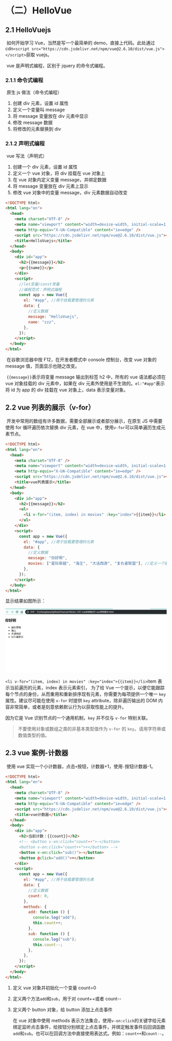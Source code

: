 # （二）HelloVue

## 2.1 HelloVuejs

​ 如何开始学习 Vue，当然是写一个最简单的 demo，直接上代码。此处通过 cdn`<script src="https://cdn.jsdelivr.net/npm/vue@2.6.10/dist/vue.js"></script>`获取 vuejs。

​ vue 是声明式编程，区别于 jquery 的命令式编程。

### 2.1.1 命令式编程

​ 原生 js 做法（命令式编程）

1. 创建 div 元素，设置 id 属性
2. 定义一个变量叫 message
3. 将 message 变量放在 div 元素中显示
4. 修改 message 数据
5. 将修改的元素替换到 div

### 2.1.2 声明式编程

​ vue 写法（声明式）

1. 创建一个 div 元素，设置 id 属性
2. 定义一个 vue 对象，将 div 挂载在 vue 对象上
3. 在 vue 对象内定义变量 message，并绑定数据
4. 将 message 变量放在 div 元素上显示
5. 修改 vue 对象中的变量 message，div 元素数据自动改变

```html
<!DOCTYPE html>
<html lang="en">
  <head>
    <meta charset="UTF-8" />
    <meta name="viewport" content="width=device-width, initial-scale=1.0" />
    <meta http-equiv="X-UA-Compatible" content="ie=edge" />
    <script src="https://cdn.jsdelivr.net/npm/vue@2.6.10/dist/vue.js"></script>
    <title>HelloVuejs</title>
  </head>
  <body>
    <div id="app">
      <h2>{{message}}</h2>
      <p>{{name}}</p>
    </div>
    <script>
      //let变量/const常量
      //编程范式：声明式编程
      const app = new Vue({
        el: "#app", //用于挂载要管理的元素
        data: {
          //定义数据
          message: "HelloVuejs",
          name: "zzz",
        },
      });
    </script>
  </body>
</html>
```

​ 在谷歌浏览器中按 F12，在开发者模式中 console 控制台，改变 vue 对象的 message 值，页面显示也随之改变。

​ `{{message}}`表示将变量 message 输出到标签 h2 中，所有的 vue 语法都必须在 vue 对象挂载的 div 元素中，如果在 div 元素外使用是不生效的。`el:"#app"`表示将 id 为 app 的 div 挂载在 vue 对象上，data 表示变量对象。

## 2.2 vue 列表的展示（v-for）

​ 开发中常用的数组有许多数据，需要全部展示或者部分展示，在原生 JS 中需要使用 for 循环遍历依次替换 div 元素，在 vue 中，使用`v-for`可以简单遍历生成元素节点。

```html
<!DOCTYPE html>
<html lang="en">
  <head>
    <meta charset="UTF-8" />
    <meta name="viewport" content="width=device-width, initial-scale=1.0" />
    <meta http-equiv="X-UA-Compatible" content="ie=edge" />
    <script src="https://cdn.jsdelivr.net/npm/vue@2.6.10/dist/vue.js"></script>
    <title>vue列表展示</title>
  </head>
  <body>
    <div id="app">
      <h2>{{message}}</h2>
      <ul>
        <li v-for="(item, index) in movies" :key="index">{{item}}</li>
      </ul>
    </div>
    <script>
      const app = new Vue({
        el: "#app", //用于挂载要管理的元素
        data: {
          //定义数据
          message: "你好啊",
          movies: ["星际穿越", "海王", "大话西游", "复仇者联盟"], //定义一个数组
        },
      });
    </script>
  </body>
</html>
```

显示结果如图所示：

![](.\images\2.2.1-1.png)

​ `<li v-for="(item, index) in movies" :key="index">{{item}}</li>`item 表示当前遍历的元素，index 表示元素索引， 为了给 Vue 一个提示，以便它能跟踪每个节点的身份，从而重用和重新排序现有元素，你需要为每项提供一个唯一 `key` 属性。建议尽可能在使用 `v-for` 时提供 `key` attribute，除非遍历输出的 DOM 内容非常简单，或者是刻意依赖默认行为以获取性能上的提升。

因为它是 Vue 识别节点的一个通用机制，`key` 并不仅与 `v-for` 特别关联。

> 不要使用对象或数组之类的非基本类型值作为 `v-for` 的 `key`。请用字符串或数值类型的值。

## 2.3 vue 案例-计数器

​ 使用 vue 实现一个小计数器，点击`+`按钮，计数器+1，使用`-`按钮计数器-1。

```html
<!DOCTYPE html>
<html lang="en">
  <head>
    <meta charset="UTF-8" />
    <meta name="viewport" content="width=device-width, initial-scale=1.0" />
    <meta http-equiv="X-UA-Compatible" content="ie=edge" />
    <script src="https://cdn.jsdelivr.net/npm/vue@2.6.10/dist/vue.js"></script>
    <title>vue计数器</title>
  </head>
  <body>
    <div id="app">
      <h2>当前计数：{{count}}</h2>
      <!-- <button v-on:click="count--">-</button>
      <button v-on:click="count++">+</button> -->
      <button v-on:click="sub()">-</button>
      <button @click="add()">+</button>
    </div>
    <script>
      const app = new Vue({
        el: "#app", //用于挂载要管理的元素
        data: {
          //定义数据
          count: 0,
        },
        methods: {
          add: function () {
            console.log("add");
            this.count++;
          },
          sub: function () {
            console.log("sub");
            this.count--;
          },
        },
      });
    </script>
  </body>
</html>
```

1. 定义 vue 对象并初始化一个变量 count=0

2. 定义两个方法`add`和`sub`，用于对 count++或者 count--

3. 定义两个 button 对象，给 button 添加上点击事件

   在 vue 对象中使用 methods 表示方法集合，使用`v-on:click`的关键字给元素绑定监听点击事件，给按钮分别绑定上点击事件，并绑定触发事件后回调函数`add`和`sub`。也可以在回调方法中直接使用表达式。例如：`count++`和`count--`。
